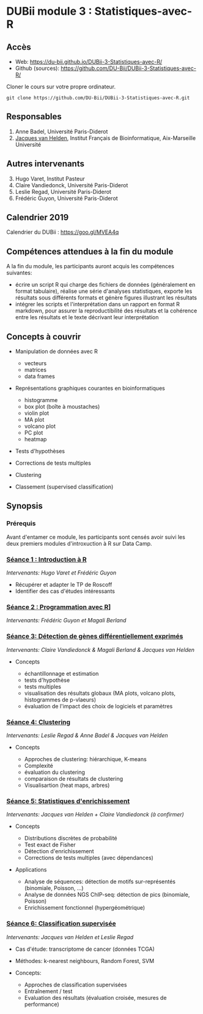 
# DUBii module 3 : Statistiques-avec-R

## Accès

- Web: <https://du-bii.github.io/DUBii-3-Statistiques-avec-R/>
- Github (sources): <https://github.com/DU-Bii/DUBii-3-Statistiques-avec-R/>

Cloner le cours sur votre propre ordinateur.

```{bash}
git clone https://github.com/DU-Bii/DUBii-3-Statistiques-avec-R.git
```

## Responsables

1. Anne Badel, Université Paris-Diderot
2. [Jacques van Helden](https://orcid.org/0000-0002-8799-8584), Institut Français de Bioinformatique, Aix-Marseille Université

## Autres intervenants

3. Hugo Varet, Institut Pasteur
4. Claire Vandiedonck, Université Paris-Diderot
4. Leslie Regad, Université Paris-Diderot
6. Frédéric Guyon, Université Paris-Diderot

## Calendrier 2019

Calendrier du DUBii : <https://goo.gl/MVEA4q>


## Compétences attendues à la fin du module

A la fin du module, les participants auront acquis les compétences suivantes:

- écrire un script R qui charge des fichiers de données (généralement en format tabulaire), réalise une série d'analyses statistiques, exporte les résultats sous différents formats et génère figures illustrant les résultats
- intégrer les scripts et l'interprétation dans un rapport en format R markdown, pour assurer la reproductibilité des résultats et la cohérence entre les résultats et le texte décrivant leur interprétation

## Concepts  à couvrir

- Manipulation de données avec R

    - vecteurs
    - matrices
    - data frames

- Représentations graphiques courantes en bioinformatiques

    - histogramme
    - box plot (boîte à moustaches)
    - violin plot
    - MA plot
    - volcano plot
    - PC plot
    - heatmap
    
- Tests d'hypothèses

- Corrections de tests multiples

- Clustering

- Classement (supervised classification)


## Synopsis

### Prérequis

Avant d'entamer ce module, les participants sont censés avoir suivi les deux premiers modules d'introxuction à R sur Data Camp.

### [Séance 1 : Introduction à R](seance_1/README.md)

*Intervenants: Hugo Varet et Frédéric Guyon*

- Récupérer et adapter le TP de Roscoff
- Identifier des cas d'études intéressants

### [Séance 2 : Programmation avec R](seance_2/README.md)]

*Intervenants: Frédéric Guyon et Magali Berland*




### [Séance 3: Détection de gènes différentiellement exprimés](seance_3/README.md)

*Intervenants: Claire Vandiedonck & Magali Berland & Jacques van Helden*

- Concepts

    - échantillonnage et estimation
    - tests d'hypothèse
    - tests multiples
    - visualisation des résultats globaux  (MA plots, volcano plots, histogrammes de p-vlaeurs)
    - évaluation de l'impact des choix de logiciels et paramètres 

### [Séance 4: Clustering](seance_4/README.md)

*Intervenants: Leslie Regad & Anne Badel & Jacques van Helden*

- Concepts

    - Approches de clustering: hiérarchique, K-means
    - Complexité
    - évaluation du clustering
    - comparaison de résultats de clustering
    - Visualisartion (heat maps, arbres)
    
### [Séance 5: Statistiques d'enrichissement](seance_5/README.md)

*Intervenants: Jacques van Helden + Claire Vandiedonck (à confirmer)*

- Concepts

    - Distributions discrètes de probabilité
    - Test exact de Fisher
    - Détection d'enrichissement 
    - Corrections de tests multiples (avec dépendances)

- Applications

    - Analyse de séquences: détection de motifs sur-représentés (binomiale, Poisson, ...)
    - Analyse de données NGS ChIP-seq: détection de pics (binomiale, Poisson)
    - Enrichissement fonctionnel (hypergéométrique)

### [Séance 6: Classification supervisée](seance_6/README.md)

*Intervenants: Jacques van Helden et Leslie Regad*

- Cas d'étude: transcriptome de cancer (données TCGA)
- Méthodes: k-nearest neighbours, Random Forest, SVM
- Concepts:

    - Approches de classification supervisées
    - Entraînement / test
    - Evaluation des résultats (évaluation croisée, mesures de performance)



